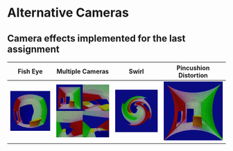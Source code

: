 # Alternative Cameras

## Camera effects implemented for the last assignment


Fish Eye             |  Multiple Cameras          | Swirl                          |  Pincushion Distortion
:-------------------------:|:-------------------------:|:-------------------------:|:-------------------------:
![](Fish_Eye.jpg)          | ![](Multiple_Cameras.jpg) |  ![](Swirl.jpg)    | ![](Pincushion_Distortion.jpg)



 <!---
Fish Eye             |  Multiple Cameras          
:-------------------------:|:-------------------------:
![](Fish_Eye.jpg)          | ![](Multiple_Cameras.jpg) 

| Swirl                          |  Pincushion Distortion
|:-------------------------:|:-------------------------:
|  ![](Swirl.jpg)    | ![](Pincushion_Distortion.jpg)

--->
